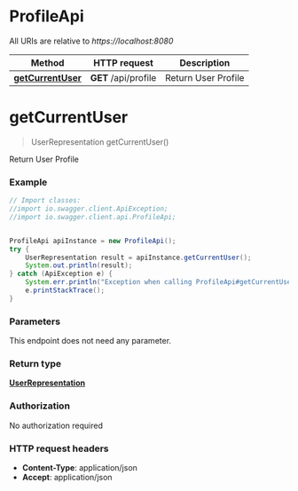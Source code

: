 # ProfileApi

All URIs are relative to *https://localhost:8080*

Method | HTTP request | Description
------------- | ------------- | -------------
[**getCurrentUser**](ProfileApi.md#getCurrentUser) | **GET** /api/profile | Return User Profile


<a name="getCurrentUser"></a>
# **getCurrentUser**
> UserRepresentation getCurrentUser()

Return User Profile



### Example
```java
// Import classes:
//import io.swagger.client.ApiException;
//import io.swagger.client.api.ProfileApi;


ProfileApi apiInstance = new ProfileApi();
try {
    UserRepresentation result = apiInstance.getCurrentUser();
    System.out.println(result);
} catch (ApiException e) {
    System.err.println("Exception when calling ProfileApi#getCurrentUser");
    e.printStackTrace();
}
```

### Parameters
This endpoint does not need any parameter.

### Return type

[**UserRepresentation**](UserRepresentation.md)

### Authorization

No authorization required

### HTTP request headers

 - **Content-Type**: application/json
 - **Accept**: application/json

